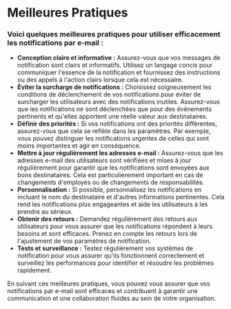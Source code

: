 # Meilleures Pratiques

### Voici quelques meilleures pratiques pour utiliser efficacement les notifications par e-mail :

* **Conception claire et informative :** Assurez-vous que vos messages de notification sont clairs et informatifs. Utilisez un langage concis pour communiquer l'essence de la notification et fournissez des instructions ou des appels à l'action clairs lorsque cela est nécessaire.
* **Éviter la surcharge de notifications :** Choisissez soigneusement les conditions de déclenchement de vos notifications pour éviter de surcharger les utilisateurs avec des notifications inutiles. Assurez-vous que les notifications ne sont déclenchées que pour des événements pertinents et qu'elles apportent une réelle valeur aux destinataires.
* **Définir des priorités :** Si vos notifications ont des priorités différentes, assurez-vous que cela se reflète dans les paramètres. Par exemple, vous pouvez distinguer les notifications urgentes de celles qui sont moins importantes et agir en conséquence.
* **Mettre à jour régulièrement les adresses e-mail :** Assurez-vous que les adresses e-mail des utilisateurs sont vérifiées et mises à jour régulièrement pour garantir que les notifications sont envoyées aux bons destinataires. Cela est particulièrement important en cas de changements d'employés ou de changements de responsabilités.
* **Personnalisation :** Si possible, personnalisez les notifications en incluant le nom du destinataire et d'autres informations pertinentes. Cela rend les notifications plus engageantes et aide les utilisateurs à les prendre au sérieux.
* **Obtenir des retours :** Demandez régulièrement des retours aux utilisateurs pour vous assurer que les notifications répondent à leurs besoins et sont efficaces. Prenez en compte les retours lors de l'ajustement de vos paramètres de notification.
* **Tests et surveillance :** Testez régulièrement vos systèmes de notification pour vous assurer qu'ils fonctionnent correctement et surveillez les performances pour identifier et résoudre les problèmes rapidement.

En suivant ces meilleures pratiques, vous pouvez vous assurer que vos notifications par e-mail sont efficaces et contribuent à garantir une communication et une collaboration fluides au sein de votre organisation.
